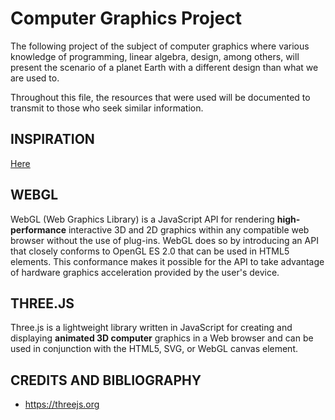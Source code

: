 # Computer Graphics Project

The following project of the subject of computer graphics where various knowledge of programming, linear algebra, design, among others, will present the scenario of a planet Earth with a different design than what we are used to.

Throughout this file, the resources that were used will be documented to transmit to those who seek similar information.

## INSPIRATION
[Here](https://www.google.com/url?sa=i&url=https%3A%2F%2Fwww.caracteristicas.co%2Fplaneta-tierra%2F&psig=AOvVaw0jccQN9QmfncRCfgYID-hZ&ust=1642826362571000&source=images&cd=vfe&ved=0CAsQjRxqFwoTCMiz6KGDwvUCFQAAAAAdAAAAABAD)

## WEBGL

WebGL (Web Graphics Library) is a JavaScript API for rendering **high-performance** interactive 3D and 2D graphics within any compatible web browser without the use of plug-ins. WebGL does so by introducing an API that closely conforms to OpenGL ES 2.0 that can be used in HTML5 <canvas> elements. This conformance makes it possible for the API to take advantage of hardware graphics acceleration provided by the user's device.

## THREE.JS

Three.js is a lightweight library written in JavaScript for creating and displaying **animated 3D computer** graphics in a Web browser and can be used in conjunction with the HTML5, SVG, or WebGL canvas element.
  
## CREDITS AND BIBLIOGRAPHY
  * https://threejs.org

